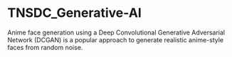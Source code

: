 # TNSDC_Generative-AI
Anime face generation using a Deep Convolutional Generative Adversarial Network (DCGAN) is a popular approach to generate realistic anime-style faces from random noise. 
